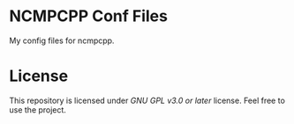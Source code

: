 # NCMPCPP Conf Files
My config files for ncmpcpp.
# License
This repository is licensed under *GNU GPL v3.0 or later* license. Feel free to use the project.
